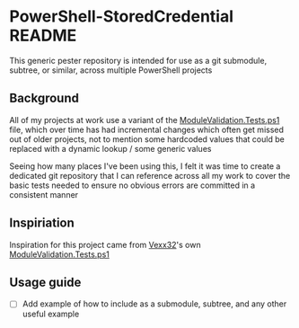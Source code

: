 # PowerShell-StoredCredential README

This generic pester repository is intended for use as a git submodule, subtree, or similar, across multiple PowerShell projects

## Background

All of my projects at work use a variant of the [ModuleValidation.Tests.ps1](ModuleValidation.Tests.ps1) file, which over time has had incremental changes which often get missed out of older projects, not to mention some hardcoded values that could be replaced with a dynamic lookup / some generic values  
  
Seeing how many places I've been using this, I felt it was time to create a dedicated git repository that I can reference across all my work to cover the basic tests needed to ensure no obvious errors are committed in a consistent manner

## Inspiriation

Inspiration for this project came from [Vexx32](https://github.com/vexx32/)'s own [ModuleValidation.Tests.ps1](https://github.com/vexx32/PSKoans/blob/master/Tests/ModuleValidation.Tests.ps1)

## Usage guide

- [ ] Add example of how to include as a submodule, subtree, and any other useful example